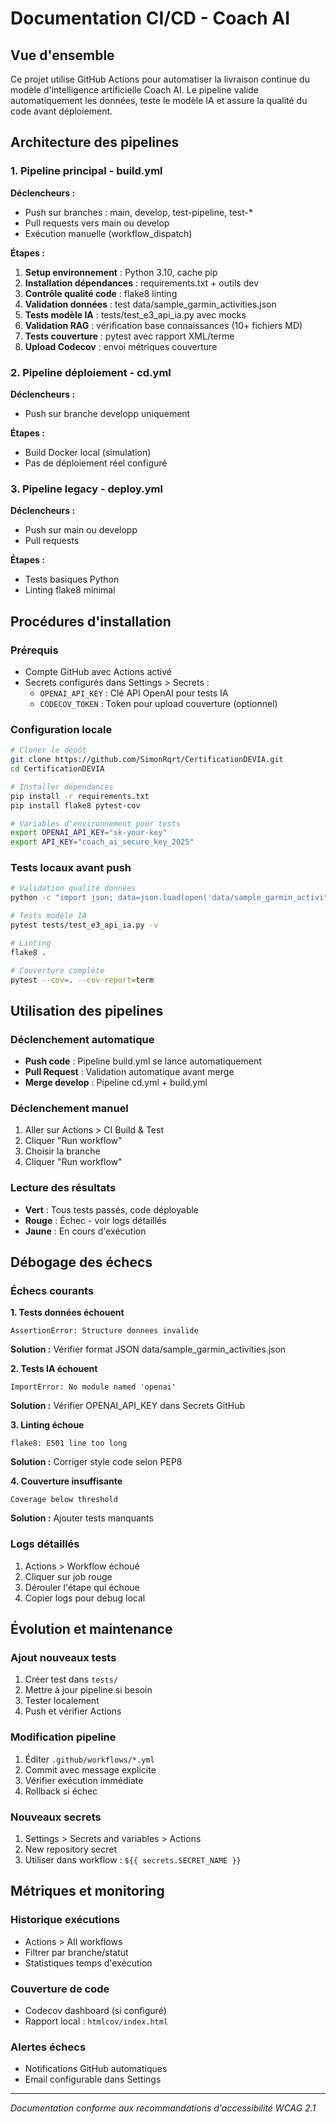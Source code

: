 # Documentation CI/CD - Coach AI

## Vue d'ensemble

Ce projet utilise GitHub Actions pour automatiser la livraison continue du modèle d'intelligence artificielle Coach AI. Le pipeline valide automatiquement les données, teste le modèle IA et assure la qualité du code avant déploiement.

## Architecture des pipelines

### 1. Pipeline principal - build.yml
**Déclencheurs :**
- Push sur branches : main, develop, test-pipeline, test-*
- Pull requests vers main ou develop  
- Exécution manuelle (workflow_dispatch)

**Étapes :**
1. **Setup environnement** : Python 3.10, cache pip
2. **Installation dépendances** : requirements.txt + outils dev
3. **Contrôle qualité code** : flake8 linting
4. **Validation données** : test data/sample_garmin_activities.json
5. **Tests modèle IA** : tests/test_e3_api_ia.py avec mocks
6. **Validation RAG** : vérification base connaissances (10+ fichiers MD)
7. **Tests couverture** : pytest avec rapport XML/terme
8. **Upload Codecov** : envoi métriques couverture

### 2. Pipeline déploiement - cd.yml
**Déclencheurs :**
- Push sur branche developp uniquement

**Étapes :**
- Build Docker local (simulation)
- Pas de déploiement réel configuré

### 3. Pipeline legacy - deploy.yml
**Déclencheurs :**
- Push sur main ou developp
- Pull requests

**Étapes :**
- Tests basiques Python
- Linting flake8 minimal

## Procédures d'installation

### Prérequis
- Compte GitHub avec Actions activé
- Secrets configurés dans Settings > Secrets :
  - `OPENAI_API_KEY` : Clé API OpenAI pour tests IA
  - `CODECOV_TOKEN` : Token pour upload couverture (optionnel)

### Configuration locale
```bash
# Cloner le dépôt
git clone https://github.com/SimonRqrt/CertificationDEVIA.git
cd CertificationDEVIA

# Installer dépendances
pip install -r requirements.txt
pip install flake8 pytest-cov

# Variables d'environnement pour tests
export OPENAI_API_KEY="sk-your-key"
export API_KEY="coach_ai_secure_key_2025"
```

### Tests locaux avant push
```bash
# Validation qualité données
python -c "import json; data=json.load(open('data/sample_garmin_activities.json')); print(f'OK: {len(data)} activités')"

# Tests modèle IA
pytest tests/test_e3_api_ia.py -v

# Linting
flake8 .

# Couverture complète
pytest --cov=. --cov-report=term
```

## Utilisation des pipelines

### Déclenchement automatique
- **Push code** : Pipeline build.yml se lance automatiquement
- **Pull Request** : Validation automatique avant merge
- **Merge develop** : Pipeline cd.yml + build.yml

### Déclenchement manuel
1. Aller sur Actions > CI Build & Test
2. Cliquer "Run workflow"
3. Choisir la branche
4. Cliquer "Run workflow"

### Lecture des résultats
- **Vert** : Tous tests passés, code déployable
- **Rouge** : Échec - voir logs détaillés
- **Jaune** : En cours d'exécution

## Débogage des échecs

### Échecs courants

**1. Tests données échouent**
```
AssertionError: Structure donnees invalide
```
**Solution :** Vérifier format JSON data/sample_garmin_activities.json

**2. Tests IA échouent**
```
ImportError: No module named 'openai'
```
**Solution :** Vérifier OPENAI_API_KEY dans Secrets GitHub

**3. Linting échoue**
```
flake8: E501 line too long
```
**Solution :** Corriger style code selon PEP8

**4. Couverture insuffisante**
```
Coverage below threshold
```
**Solution :** Ajouter tests manquants

### Logs détaillés
1. Actions > Workflow échoué
2. Cliquer sur job rouge
3. Dérouler l'étape qui échoue
4. Copier logs pour debug local

## Évolution et maintenance

### Ajout nouveaux tests
1. Créer test dans `tests/`
2. Mettre à jour pipeline si besoin
3. Tester localement
4. Push et vérifier Actions

### Modification pipeline
1. Éditer `.github/workflows/*.yml`
2. Commit avec message explicite
3. Vérifier exécution immédiate
4. Rollback si échec

### Nouveaux secrets
1. Settings > Secrets and variables > Actions
2. New repository secret
3. Utiliser dans workflow : `${{ secrets.SECRET_NAME }}`

## Métriques et monitoring

### Historique exécutions
- Actions > All workflows
- Filtrer par branche/statut
- Statistiques temps d'exécution

### Couverture de code
- Codecov dashboard (si configuré)
- Rapport local : `htmlcov/index.html`

### Alertes échecs
- Notifications GitHub automatiques
- Email configurable dans Settings

---

*Documentation conforme aux recommandations d'accessibilité WCAG 2.1*